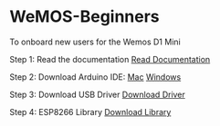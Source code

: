 # WeMOS-Beginners
To onboard new users for the Wemos D1 Mini

Step 1: Read the documentation
[Read Documentation](https://wiki.wemos.cc/products:d1:d1_mini_pro)

Step 2: Download Arduino IDE:
[Mac](https://www.arduino.cc/en/Guide/MacOSX)
[Windows](https://www.arduino.cc/en/Guide/Windows)

Step 3: Download USB Driver
[Download Driver](https://www.silabs.com/products/development-tools/software/usb-to-uart-bridge-vcp-drivers)

Step 4: ESP8266 Library
[Download Library](https://github.com/esp8266/Arduino)
